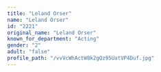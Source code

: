 ```yaml
---
title: "Leland Orser"
name: "Leland Orser"
id: "2221"
original_name: "Leland Orser"
known_for_department: "Acting"
gender: "2"
adult: "false"
profile_path: "/vvVcWhActW8k2gQz95UatVP4Duf.jpg"
---
```

